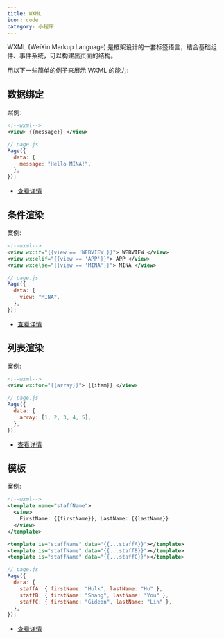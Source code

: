 ```yaml
---
title: WXML
icon: code
category: 小程序
---
```


WXML (WeiXin Markup Language) 是框架设计的一套标签语言，结合基础组件、事件系统，可以构建出页面的结构。

<!-- more -->

用以下一些简单的例子来展示 WXML 的能力:

## 数据绑定

案例:

```xml
<!--wxml-->
<view> {{message}} </view>
```

```js
// page.js
Page({
  data: {
    message: "Hello MINA!",
  },
});
```

- [查看详情](data-bind.md)

## 条件渲染

案例:

```xml
<!--wxml-->
<view wx:if="{{view == 'WEBVIEW'}}"> WEBVIEW </view>
<view wx:elif="{{view == 'APP'}}"> APP </view>
<view wx:else="{{view == 'MINA'}}"> MINA </view>
```

```js
// page.js
Page({
  data: {
    view: "MINA",
  },
});
```

- [查看详情](condition-render.md)

## 列表渲染

案例:

```xml
<!--wxml-->
<view wx:for="{{array}}"> {{item}} </view>
```

```js
// page.js
Page({
  data: {
    array: [1, 2, 3, 4, 5],
  },
});
```

- [查看详情](list-render.md)

## 模板

案例:

```xml
<!--wxml-->
<template name="staffName">
  <view>
    FirstName: {{firstName}}, LastName: {{lastName}}
  </view>
</template>

<template is="staffName" data="{{...staffA}}"></template>
<template is="staffName" data="{{...staffB}}"></template>
<template is="staffName" data="{{...staffC}}"></template>
```

```js
// page.js
Page({
  data: {
    staffA: { firstName: "Hulk", lastName: "Hu" },
    staffB: { firstName: "Shang", lastName: "You" },
    staffC: { firstName: "Gideon", lastName: "Lin" },
  },
});
```

- [查看详情](template.md)
